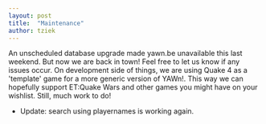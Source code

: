 ```yaml
---
layout: post
title:  "Maintenance"
author: tziek
---
```


An unscheduled database upgrade made yawn.be unavailable this last weekend. But now we are back in town! Feel free to let us know if any issues occur. 
On development side of things, we are using Quake 4 as a 'template' game for a more generic version of YAWn!. This way we can hopefully support ET:Quake Wars and other games you might have on your wishlist. Still, much work to do! 

- Update: search using playernames is working again.